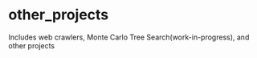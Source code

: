 # other_projects
Includes web crawlers, Monte Carlo Tree Search(work-in-progress), and other projects
